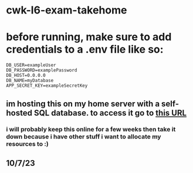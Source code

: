 # cwk-l6-exam-takehome

# before running, make sure to add credentials to a .env file like so:
```
DB_USER=exampleUser
DB_PASSWORD=examplePassword
DB_HOST=0.0.0.0
DB_NAME=myDatabase
APP_SECRET_KEY=exampleSecretKey
```

## im hosting this on my home server with a self-hosted SQL database. to access it go to [this URL](https://cwk-l6-takehomeproj.reuben.zip/)
### i will probably keep this online for a few weeks then take it down because i have other stuff i want to allocate my resources to :)

## 10/7/23